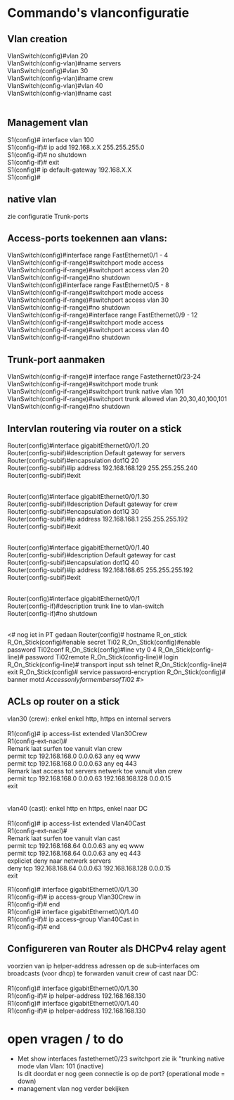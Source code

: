 # Commando's vlanconfiguratie

## Vlan creation
VlanSwitch(config)#vlan 20 <br/>
VlanSwitch(config-vlan)#name servers <br/>
VlanSwitch(config)#vlan 30 <br/>
VlanSwitch(config-vlan)#name crew <br/>
VlanSwitch(config-vlan)#vlan 40 <br/>
VlanSwitch(config-vlan)#name cast <br/>
<br/>

## Management vlan
S1(config)# interface vlan 100 <br/>
S1(config-if)# ip add 192.168.x.X 255.255.255.0 <br/>
S1(config-if)# no shutdown <br/>
S1(config-if)# exit <br/>
S1(config)# ip default-gateway 192.168.X.X <br/>
S1(config)# <br/>

## native vlan
zie configuratie Trunk-ports

## Access-ports toekennen aan vlans:
VlanSwitch(config)#interface range FastEthernet0/1 - 4 <br/>
VlanSwitch(config-if-range)#switchport mode access  <br/>
VlanSwitch(config-if-range)#switchport access vlan 20 <br/>
VlanSwitch(config-if-range)#no shutdown <br/>
VlanSwitch(config)#interface range FastEthernet0/5 - 8 <br/>
VlanSwitch(config-if-range)#switchport mode access  <br/>
VlanSwitch(config-if-range)#switchport access vlan 30 <br/>
VlanSwitch(config-if-range)#no shutdown <br/>
VlanSwitch(config-if-range)#interface range FastEthernet0/9 - 12 <br/>
VlanSwitch(config-if-range)#switchport mode access  <br/>
VlanSwitch(config-if-range)#switchport access vlan 40 <br/>
VlanSwitch(config-if-range)#no shutdown <br/>

## Trunk-port aanmaken 
VlanSwitch(config-if-range)# interface range Fastethernet0/23-24 <br/>
VlanSwitch(config-if-range)#switchport mode trunk <br/>
VlanSwitch(config-if-range)#switchport trunk native vlan 101 <br/>
VlanSwitch(config-if-range)#switchport trunk allowed vlan 20,30,40,100,101
VlanSwitch(config-if-range)#no shutdown <br/>

## Intervlan routering via router on a stick

Router(config)#interface gigabitEthernet0/0/1.20 <br/>
Router(config-subif)#description  Default gateway for servers <br/>
Router(config-subif)#encapsulation dot1Q 20 <br/>
Router(config-subif)#ip address 192.168.168.129 255.255.255.240 <br/>
Router(config-subif)#exit<br/><br/>

Router(config)#interface gigabitEthernet0/0/1.30<br/>
Router(config-subif)#description Default gateway for crew<br/>
Router(config-subif)#encapsulation dot1Q 30<br/>
Router(config-subif)#ip address 192.168.168.1 255.255.255.192<br/>
Router(config-subif)#exit<br/><br/>

Router(config)#interface gigabitEthernet0/0/1.40<br/>
Router(config-subif)#description Default gateway for cast<br/>
Router(config-subif)#encapsulation dot1Q 40<br/>
Router(config-subif)#ip address 192.168.168.65 255.255.255.192<br/>
Router(config-subif)#exit<br/><br/>

Router(config)#interface gigabitEthernet0/0/1 <br/>
Router(config-if)#description trunk line to vlan-switch <br/>
Router(config-if)#no shutdown <br/><br/>


<# nog iet in PT gedaan
Router(config)# hostname R_on_stick
R_On_Stick(config)#enable secret Ti02
R_On_Stick(config)#enable password Ti02conf
R_On_Stick(config)#line vty 0 4 
R_On_Stick(config-line)# password Ti02remote 
R_On_Stick(config-line)# login 
R_On_Stick(config-line)# transport input ssh telnet 
R_On_Stick(config-line)# exit 
R_On_Stick(config)# service password-encryption 
R_On_Stick(config)# banner motd $Access only for members of Ti02$
#>

## ACLs op router on a stick
vlan30 (crew): enkel enkel http, https en internal servers <br/>  <br/>
R1(config)# ip access-list extended Vlan30Crew <br/>
R1(config-ext-nacl)# <br/>
    Remark laat surfen toe vanuit vlan crew<br/>
    permit tcp 192.168.168.0 0.0.0.63 any eq www<br/>
    permit tcp 192.168.168.0 0.0.0.63 any eq 443<br/>
    Remark laat access tot servers netwerk toe vanuit vlan crew<br/>
    permit tcp 192.168.168.0 0.0.0.63 192.168.168.128 0.0.0.15<br/>
    exit<br/><br/><br/>
vlan40 (cast): enkel http en https, enkel naar DC <br/> <br/>
R1(config)# ip access-list extended Vlan40Cast <br/>
R1(config-ext-nacl)# <br/>
    Remark laat surfen toe vanuit vlan cast<br/>
    permit tcp 192.168.168.64 0.0.0.63 any eq www<br/>
    permit tcp 192.168.168.64 0.0.0.63 any eq 443 <br/>
    expliciet deny naar netwerk servers<br/>
    deny tcp 192.168.168.64 0.0.0.63 192.168.168.128 0.0.0.15<br/>
    exit<br/>

R1(config)# interface gigabitEthernet0/0/1.30<br/>
R1(config-if)# ip access-group Vlan30Crew in<br/>
R1(config-if)# end<br/>
R1(config)# interface gigabitEthernet0/0/1.40<br/>
R1(config-if)# ip access-group Vlan40Cast in<br/>
R1(config-if)# end<br/>

## Configureren van Router als DHCPv4 relay agent
voorzien van ip helper-address adressen op de sub-interfaces om broadcasts (voor dhcp) te forwarden vanuit crew of cast naar DC:<br/><br/>
R1(config)# interface gigabitEthernet0/0/1.30<br/>
R1(config-if)# ip helper-address 192.168.168.130<br/>
R1(config)# interface gigabitEthernet0/0/1.40<br/>
R1(config-if)# ip helper-address 192.168.168.130<br/>

# open vragen / to do
- Met show interfaces fastethernet0/23 switchport zie ik "trunking native mode vlan Vlan: 101 (inactive)<br/>
Is dit doordat er nog geen connectie is op de port? (operational mode = down)
- management vlan nog verder bekijken

